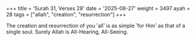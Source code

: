 +++
title = 'Surah 31, Verses 28'
date = '2025-08-27'
weight = 3497
ayah = 28
tags = ["allah", "creation", "resurrection"]
+++

The creation and resurrection of you ˹all˺ is as simple ˹for Him˺ as that of a single soul. Surely Allah is All-Hearing, All-Seeing.